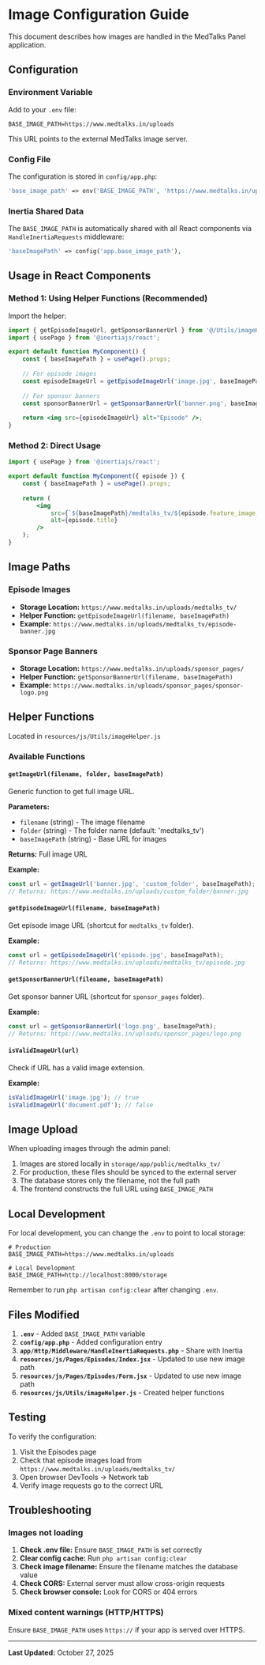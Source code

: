 # Image Configuration Guide

This document describes how images are handled in the MedTalks Panel application.

## Configuration

### Environment Variable

Add to your `.env` file:

```env
BASE_IMAGE_PATH=https://www.medtalks.in/uploads
```

This URL points to the external MedTalks image server.

### Config File

The configuration is stored in `config/app.php`:

```php
'base_image_path' => env('BASE_IMAGE_PATH', 'https://www.medtalks.in/uploads'),
```

### Inertia Shared Data

The `BASE_IMAGE_PATH` is automatically shared with all React components via `HandleInertiaRequests` middleware:

```php
'baseImagePath' => config('app.base_image_path'),
```

## Usage in React Components

### Method 1: Using Helper Functions (Recommended)

Import the helper:

```jsx
import { getEpisodeImageUrl, getSponsorBannerUrl } from '@/Utils/imageHelper';
import { usePage } from '@inertiajs/react';

export default function MyComponent() {
    const { baseImagePath } = usePage().props;
    
    // For episode images
    const episodeImageUrl = getEpisodeImageUrl('image.jpg', baseImagePath);
    
    // For sponsor banners
    const sponsorBannerUrl = getSponsorBannerUrl('banner.png', baseImagePath);
    
    return <img src={episodeImageUrl} alt="Episode" />;
}
```

### Method 2: Direct Usage

```jsx
import { usePage } from '@inertiajs/react';

export default function MyComponent({ episode }) {
    const { baseImagePath } = usePage().props;
    
    return (
        <img 
            src={`${baseImagePath}/medtalks_tv/${episode.feature_image_banner}`} 
            alt={episode.title} 
        />
    );
}
```

## Image Paths

### Episode Images

- **Storage Location:** `https://www.medtalks.in/uploads/medtalks_tv/`
- **Helper Function:** `getEpisodeImageUrl(filename, baseImagePath)`
- **Example:** `https://www.medtalks.in/uploads/medtalks_tv/episode-banner.jpg`

### Sponsor Page Banners

- **Storage Location:** `https://www.medtalks.in/uploads/sponsor_pages/`
- **Helper Function:** `getSponsorBannerUrl(filename, baseImagePath)`
- **Example:** `https://www.medtalks.in/uploads/sponsor_pages/sponsor-logo.png`

## Helper Functions

Located in `resources/js/Utils/imageHelper.js`

### Available Functions

#### `getImageUrl(filename, folder, baseImagePath)`

Generic function to get full image URL.

**Parameters:**
- `filename` (string) - The image filename
- `folder` (string) - The folder name (default: 'medtalks_tv')
- `baseImagePath` (string) - Base URL for images

**Returns:** Full image URL

**Example:**
```jsx
const url = getImageUrl('banner.jpg', 'custom_folder', baseImagePath);
// Returns: https://www.medtalks.in/uploads/custom_folder/banner.jpg
```

#### `getEpisodeImageUrl(filename, baseImagePath)`

Get episode image URL (shortcut for `medtalks_tv` folder).

**Example:**
```jsx
const url = getEpisodeImageUrl('episode.jpg', baseImagePath);
// Returns: https://www.medtalks.in/uploads/medtalks_tv/episode.jpg
```

#### `getSponsorBannerUrl(filename, baseImagePath)`

Get sponsor banner URL (shortcut for `sponsor_pages` folder).

**Example:**
```jsx
const url = getSponsorBannerUrl('logo.png', baseImagePath);
// Returns: https://www.medtalks.in/uploads/sponsor_pages/logo.png
```

#### `isValidImageUrl(url)`

Check if URL has a valid image extension.

**Example:**
```jsx
isValidImageUrl('image.jpg'); // true
isValidImageUrl('document.pdf'); // false
```

## Image Upload

When uploading images through the admin panel:

1. Images are stored locally in `storage/app/public/medtalks_tv/`
2. For production, these files should be synced to the external server
3. The database stores only the filename, not the full path
4. The frontend constructs the full URL using `BASE_IMAGE_PATH`

## Local Development

For local development, you can change the `.env` to point to local storage:

```env
# Production
BASE_IMAGE_PATH=https://www.medtalks.in/uploads

# Local Development
BASE_IMAGE_PATH=http://localhost:8000/storage
```

Remember to run `php artisan config:clear` after changing `.env`.

## Files Modified

1. **`.env`** - Added `BASE_IMAGE_PATH` variable
2. **`config/app.php`** - Added configuration entry
3. **`app/Http/Middleware/HandleInertiaRequests.php`** - Share with Inertia
4. **`resources/js/Pages/Episodes/Index.jsx`** - Updated to use new image path
5. **`resources/js/Pages/Episodes/Form.jsx`** - Updated to use new image path
6. **`resources/js/Utils/imageHelper.js`** - Created helper functions

## Testing

To verify the configuration:

1. Visit the Episodes page
2. Check that episode images load from `https://www.medtalks.in/uploads/medtalks_tv/`
3. Open browser DevTools → Network tab
4. Verify image requests go to the correct URL

## Troubleshooting

### Images not loading

1. **Check .env file:** Ensure `BASE_IMAGE_PATH` is set correctly
2. **Clear config cache:** Run `php artisan config:clear`
3. **Check image filename:** Ensure the filename matches the database value
4. **Check CORS:** External server must allow cross-origin requests
5. **Check browser console:** Look for CORS or 404 errors

### Mixed content warnings (HTTP/HTTPS)

Ensure `BASE_IMAGE_PATH` uses `https://` if your app is served over HTTPS.

---

**Last Updated:** October 27, 2025

